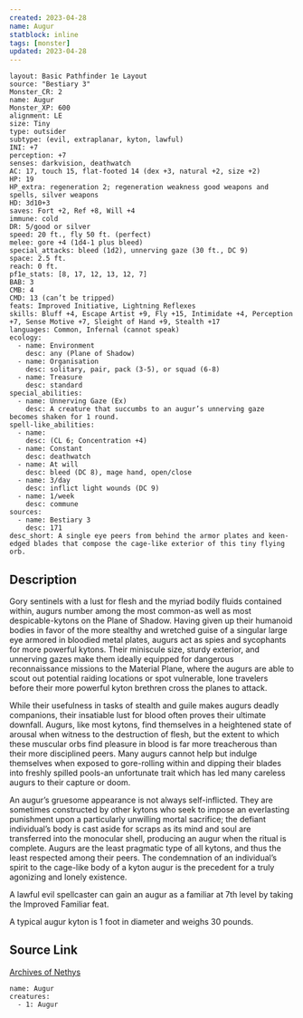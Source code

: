 ```yaml
---
created: 2023-04-28
name: Augur
statblock: inline
tags: [monster]
updated: 2023-04-28
---
```

```statblock
layout: Basic Pathfinder 1e Layout
source: "Bestiary 3"
Monster_CR: 2
name: Augur
Monster_XP: 600
alignment: LE
size: Tiny
type: outsider
subtype: (evil, extraplanar, kyton, lawful)
INI: +7
perception: +7
senses: darkvision, deathwatch
AC: 17, touch 15, flat-footed 14 (dex +3, natural +2, size +2)
HP: 19
HP_extra: regeneration 2; regeneration weakness good weapons and spells, silver weapons
HD: 3d10+3
saves: Fort +2, Ref +8, Will +4
immune: cold
DR: 5/good or silver
speed: 20 ft., fly 50 ft. (perfect)
melee: gore +4 (1d4-1 plus bleed)
special_attacks: bleed (1d2), unnerving gaze (30 ft., DC 9)
space: 2.5 ft.
reach: 0 ft.
pf1e_stats: [8, 17, 12, 13, 12, 7]
BAB: 3
CMB: 4
CMD: 13 (can’t be tripped)
feats: Improved Initiative, Lightning Reflexes
skills: Bluff +4, Escape Artist +9, Fly +15, Intimidate +4, Perception +7, Sense Motive +7, Sleight of Hand +9, Stealth +17
languages: Common, Infernal (cannot speak)
ecology:
  - name: Environment
    desc: any (Plane of Shadow)
  - name: Organisation
    desc: solitary, pair, pack (3-5), or squad (6-8)
  - name: Treasure
    desc: standard
special_abilities:
  - name: Unnerving Gaze (Ex)
    desc: A creature that succumbs to an augur’s unnerving gaze becomes shaken for 1 round.
spell-like_abilities:
  - name:
    desc: (CL 6; Concentration +4)
  - name: Constant
    desc: deathwatch
  - name: At will
    desc: bleed (DC 8), mage hand, open/close
  - name: 3/day
    desc: inflict light wounds (DC 9)
  - name: 1/week
    desc: commune
sources:
  - name: Bestiary 3
    desc: 171
desc_short: A single eye peers from behind the armor plates and keen-edged blades that compose the cage-like exterior of this tiny flying orb.
```
## Description
Gory sentinels with a lust for flesh and the myriad bodily fluids contained within, augurs number among the most common-as well as most despicable-kytons on the Plane of Shadow. Having given up their humanoid bodies in favor of the more stealthy and wretched guise of a singular large eye armored in bloodied metal plates, augurs act as spies and sycophants for more powerful kytons. Their miniscule size, sturdy exterior, and unnerving gazes make them ideally equipped for dangerous reconnaissance missions to the Material Plane, where the augurs are able to scout out potential raiding locations or spot vulnerable, lone travelers before their more powerful kyton brethren cross the planes to attack.

While their usefulness in tasks of stealth and guile makes augurs deadly companions, their insatiable lust for blood often proves their ultimate downfall. Augurs, like most kytons, find themselves in a heightened state of arousal when witness to the destruction of flesh, but the extent to which these muscular orbs find pleasure in blood is far more treacherous than their more disciplined peers. Many augurs cannot help but indulge themselves when exposed to gore-rolling within and dipping their blades into freshly spilled pools-an unfortunate trait which has led many careless augurs to their capture or doom.

An augur’s gruesome appearance is not always self-inflicted. They are sometimes constructed by other kytons who seek to impose an everlasting punishment upon a particularly unwilling mortal sacrifice; the defiant individual’s body is cast aside for scraps as its mind and soul are transferred into the monocular shell, producing an augur when the ritual is complete. Augurs are the least pragmatic type of all kytons, and thus the least respected among their peers. The condemnation of an individual’s spirit to the cage-like body of a kyton augur is the precedent for a truly agonizing and lonely existence.

A lawful evil spellcaster can gain an augur as a familiar at 7th level by taking the Improved Familiar feat.

A typical augur kyton is 1 foot in diameter and weighs 30 pounds.
## Source Link
[Archives of Nethys](https://aonprd.com/MonsterDisplay.aspx?ItemName=Augur)
```encounter-table
name: Augur
creatures:
  - 1: Augur
```
